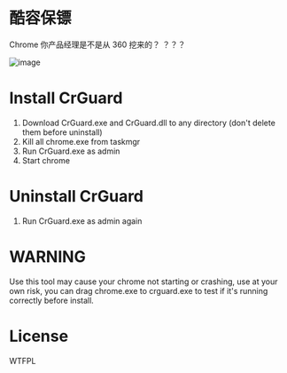 # 酷容保镖
Chrome 你产品经理是不是从 360 挖来的？ ？？？

![image](https://user-images.githubusercontent.com/8022103/46045037-c39ea800-c11c-11e8-8725-944afcc8d6b2.png)

# Install CrGuard

1. Download CrGuard.exe and CrGuard.dll to any directory (don't delete them before uninstall)
2. Kill all chrome.exe from taskmgr
3. Run CrGuard.exe as admin
4. Start chrome

# Uninstall CrGuard

1. Run CrGuard.exe as admin again

# WARNING
Use this tool may cause your chrome not starting or crashing, use at your own risk, you can drag chrome.exe to crguard.exe to test if it's running correctly before install.

# License
WTFPL
